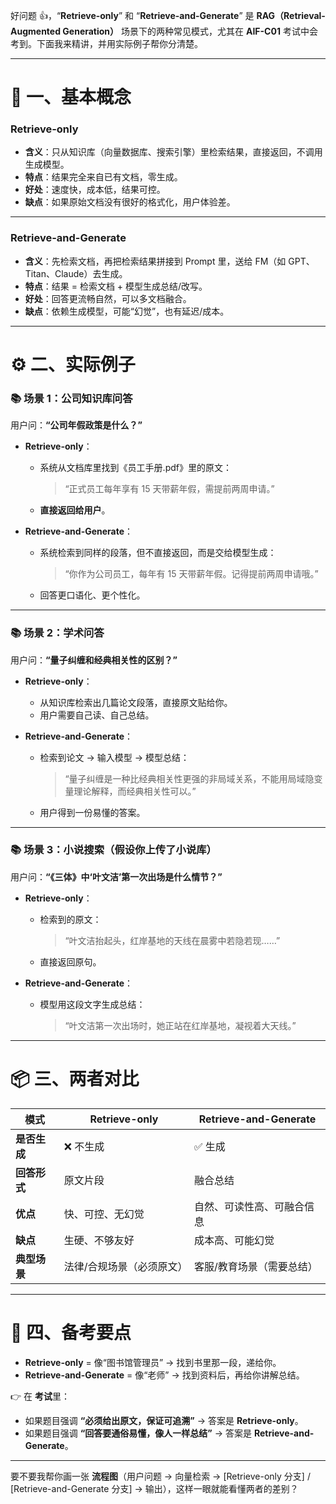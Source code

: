 好问题 👍，“**Retrieve-only**” 和 “**Retrieve-and-Generate**” 是 **RAG（Retrieval-Augmented Generation）** 场景下的两种常见模式，尤其在 **AIF-C01** 考试中会考到。下面我来精讲，并用实际例子帮你分清楚。

---

# 🧠 一、基本概念

### **Retrieve-only**

* **含义**：只从知识库（向量数据库、搜索引擎）里检索结果，直接返回，不调用生成模型。
* **特点**：结果完全来自已有文档，零生成。
* **好处**：速度快，成本低，结果可控。
* **缺点**：如果原始文档没有很好的格式化，用户体验差。

---

### **Retrieve-and-Generate**

* **含义**：先检索文档，再把检索结果拼接到 Prompt 里，送给 FM（如 GPT、Titan、Claude）去生成。
* **特点**：结果 = 检索文档 + 模型生成总结/改写。
* **好处**：回答更流畅自然，可以多文档融合。
* **缺点**：依赖生成模型，可能“幻觉”，也有延迟/成本。

---

# ⚙️ 二、实际例子

### 📚 场景 1：公司知识库问答

用户问：**“公司年假政策是什么？”**

* **Retrieve-only**：

  * 系统从文档库里找到《员工手册.pdf》里的原文：

    > “正式员工每年享有 15 天带薪年假，需提前两周申请。”
  * **直接返回给用户**。

* **Retrieve-and-Generate**：

  * 系统检索到同样的段落，但不直接返回，而是交给模型生成：

    > “你作为公司员工，每年有 15 天带薪年假。记得提前两周申请哦。”
  * 回答更口语化、更个性化。

---

### 📚 场景 2：学术问答

用户问：**“量子纠缠和经典相关性的区别？”**

* **Retrieve-only**：

  * 从知识库检索出几篇论文段落，直接原文贴给你。
  * 用户需要自己读、自己总结。

* **Retrieve-and-Generate**：

  * 检索到论文 → 输入模型 → 模型总结：

    > “量子纠缠是一种比经典相关性更强的非局域关系，不能用局域隐变量理论解释，而经典相关性可以。”
  * 用户得到一份易懂的答案。

---

### 📚 场景 3：小说搜索（假设你上传了小说库）

用户问：**“《三体》中‘叶文洁’第一次出场是什么情节？”**

* **Retrieve-only**：

  * 检索到的原文：

    > “叶文洁抬起头，红岸基地的天线在晨雾中若隐若现……”
  * 直接返回原句。

* **Retrieve-and-Generate**：

  * 模型用这段文字生成总结：

    > “叶文洁第一次出场时，她正站在红岸基地，凝视着大天线。”

---

# 📦 三、两者对比

| 模式       | Retrieve-only | Retrieve-and-Generate |
| -------- | ------------- | --------------------- |
| **是否生成** | ❌ 不生成         | ✅ 生成                  |
| **回答形式** | 原文片段          | 融合总结                  |
| **优点**   | 快、可控、无幻觉      | 自然、可读性高、可融合信息         |
| **缺点**   | 生硬、不够友好       | 成本高、可能幻觉              |
| **典型场景** | 法律/合规场景（必须原文） | 客服/教育场景（需要总结）         |

---

# 🎯 四、备考要点

* **Retrieve-only** = 像“图书馆管理员” → 找到书里那一段，递给你。
* **Retrieve-and-Generate** = 像“老师” → 找到资料后，再给你讲解总结。

👉 在 **考试**里：

* 如果题目强调 **“必须给出原文，保证可追溯”** → 答案是 **Retrieve-only**。
* 如果题目强调 **“回答要通俗易懂，像人一样总结”** → 答案是 **Retrieve-and-Generate**。

---

要不要我帮你画一张 **流程图**（用户问题 → 向量检索 → \[Retrieve-only 分支] / \[Retrieve-and-Generate 分支] → 输出），这样一眼就能看懂两者的差别？
